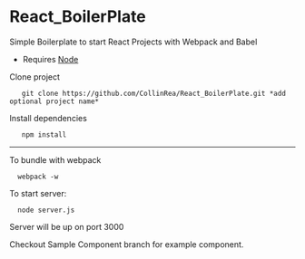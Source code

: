 # React_BoilerPlate
Simple Boilerplate to start React Projects with Webpack and Babel

* Requires [Node](https://nodejs.org/en/)

Clone project
       
       git clone https://github.com/CollinRea/React_BoilerPlate.git *add optional project name*

Install dependencies

       npm install
       
---
To bundle with webpack

      webpack -w

To start server:

      node server.js
      
Server will be up on port 3000

Checkout Sample Component branch for example component.
